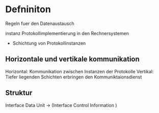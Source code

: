 # Defniniton


Regeln fuer den Datenaustausch 

instanz Protokollimplementierung in den Rechnersystemen
- Schichtung von Protokollinstanzen

## Horizontale und vertikale kommunikation
Horizontal: Kommunikation zwischen Instanzen der Protokolle
Vertikal: Tiefer liegenden Schichten erbringen den Kommuniktaionsdienst


## Struktur 

Interface Data Unit -> (Interface Control Information )